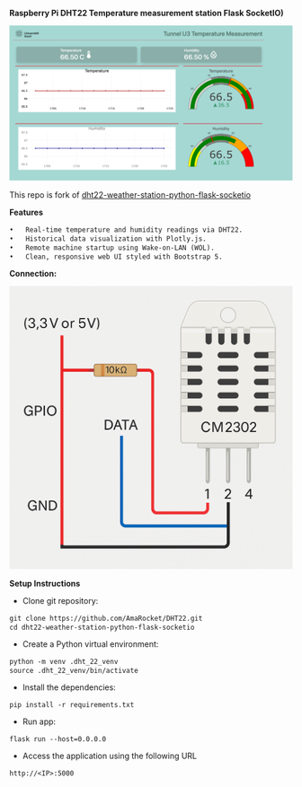 **Raspberry Pi DHT22 Temperature measurement station Flask SocketIO)**

![dashboard.png](static/images/dashboard.png)

This repo is fork of [dht22-weather-station-python-flask-socketio](https://github.com/donskytech/dht22-weather-station-python-flask-socketio.git)
 
**Features**

    •	Real-time temperature and humidity readings via DHT22.
	•	Historical data visualization with Plotly.js.
	•	Remote machine startup using Wake-on-LAN (WOL).
	•	Clean, responsive web UI styled with Bootstrap 5.


**Connection:**

![sensor connection.png](static/images/sensor%20connection.png)

**Setup Instructions**

 - Clone git repository:

````
git clone https://github.com/AmaRocket/DHT22.git
cd dht22-weather-station-python-flask-socketio
````
 - Create a Python virtual environment:
````
python -m venv .dht_22_venv
source .dht_22_venv/bin/activate
````
 - Install the dependencies:
```
pip install -r requirements.txt
```
 - Run app:
```
flask run --host=0.0.0.0
```
 - Access the application using the following URL
```
http://<IP>:5000
```
